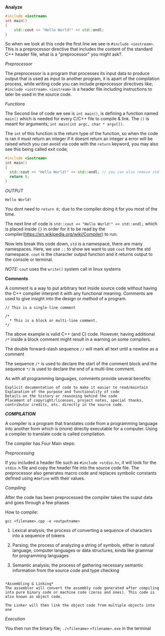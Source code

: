 **Analyze** 
```cpp
#include <iostream>
int main()
{
    std::cout << "Hello World!" << std::endl;
}
```

So when we look at this code the first line we see is `#include <iostream>`. This is a preprocessor directive that includes the content of the standard C++ header file, what is a "preprocessor" you might ask?.

*Preprocessor*

The preprocessor is a program that processes its input data to produce output that is used as input to another program, it is apart of the compilation process, while writing code you can include preprocessor directives like; `#include <iostream>`. `<iostream>` is a header file including instructions to later be used in the source code.

*Functions*

The Second line of code we see is `int main()`, is defining a function named `main()` which is needed for every C/C++ file to compile & link. The `()` is meant for arguments; `int main(int argc, char * argv[])`.

The `int` of this function is the return type of the function, so when the code is ran it must return an integer if it doesnt return an integer a error will be raised which you can avoid via code with the `return` keyword, you may also see this being called exit code;

```cpp
#include <iostream>
int main()
{
  std::cout << "Hello World!" << std::endl; // you can also remove std::endl;
  return 0;
}
```

*OUTPUT*

```
Hello World!

```
You dont need to `return 0;` due to the compiler doing it for you most of the time.


The next line of code is `std::cout << "Hello World!" << std::endl;` which is placed inside `{}` in order for it to be read by the compiler(https://en.wikipedia.org/wiki/Compiler) to run.

Now lets break this code down, `std` is a namespace, there are many namespaces. Here, we use `::` to show we want to use `cout` from the std namespace. `cout` is the character output function and it returns output to the console or terminal. 

*NOTE:* `cout` uses the `write()` system call in linux systems



**Comments**

A comment is a way to put arbitrary text inside source code without having the C++ compiler interpret it with any
functional meaning. Comments are used to give insight into the design or method of a program.

```
// This is a single-line comment

/*
  * This is a block or multi-line comment.
*/
```
The above example is valid C++ (and C) code. However, having additional `/*` inside a block comment might result in
a warning on some compilers.

The double forward-slash sequence `//` will mark all text until a newline as a comment

The sequence `/*` is used to declare the start of the comment block and the sequence `*/` is used to declare the end
of a multi-line comment.

As with all programming languages, comments provide several benefits:

    Explicit documentation of code to make it easier to read/maintain
    Explanation of the purpose and functionality of code
    Details on the history or reasoning behind the code
    Placement of copyright/licenses, project notes, special thanks, contributor credits, etc. directly in the source code.

***COMPILATION***

A compiler is a program that translates code from a programming language into another form which is (more)
directly executable for a computer. Using a compiler to translate code is called compilation.

The compiler has Four Main steps:

*Preprocessing*

If you included a header file such as `#include <stdio.h>`, it will look for the `stdio.h` file and copy the header file into the source code file.
The preprocessor also generates macro code and replaces symbolic constants defined using `#define` with their values.

*Compiling*

After the code has been preprocessed the compiler takes the ouput data and goes through a few phases

How to compile:

```
gcc <filename>.cpp -o <outputname>
```

1. Lexical analysis; the process of converting a sequence of characters into a sequence of tokens

2. Parsing; the process of analyzing a string of symbols, either in natural language, computer languages or data structures, kinda like grammar for programming languages

3. Semantic analysis; the process of gathering necessary semantic information from the source code and type checking
```

*Assembling & Linking*
The assembler will convert the assembly code generated after compiling into pure binary code or machine code (zeros and ones). This code is also known as object code.

The Linker will then link the object code from multiple objects into one
```
*Execution*

You then run the binary file; `./<filename>` `<filename>.exe` in the terminal
